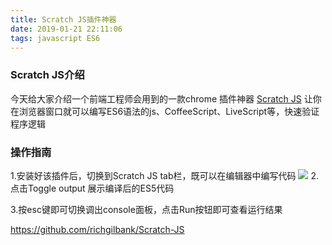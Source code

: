 ```yaml
---
title: Scratch JS插件神器
date: 2019-01-21 22:11:06
tags: javascript ES6
---
```

### Scratch JS介绍
今天给大家介绍一个前端工程师会用到的一款chrome 插件神器 [Scratch JS](https://chrome.google.com/webstore/detail/scratch-js/alploljligeomonipppgaahpkenfnfkn) 让你在浏览器窗口就可以编写ES6语法的js、CoffeeScript、LiveScript等，快速验证程序逻辑

### 操作指南
1.安装好该插件后，切换到Scratch JS tab栏，既可以在编辑器中编写代码
![](https://ws1.sinaimg.cn/large/e4d30300ly1fzf6h7gc4ej21gi0s2ad1.jpg)
2.点击Toggle output 展示编译后的ES5代码

3.按esc键即可切换调出console面板，点击Run按钮即可查看运行结果

https://github.com/richgilbank/Scratch-JS
